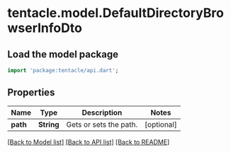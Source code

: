 # tentacle.model.DefaultDirectoryBrowserInfoDto

## Load the model package
```dart
import 'package:tentacle/api.dart';
```

## Properties
Name | Type | Description | Notes
------------ | ------------- | ------------- | -------------
**path** | **String** | Gets or sets the path. | [optional] 

[[Back to Model list]](../README.md#documentation-for-models) [[Back to API list]](../README.md#documentation-for-api-endpoints) [[Back to README]](../README.md)


